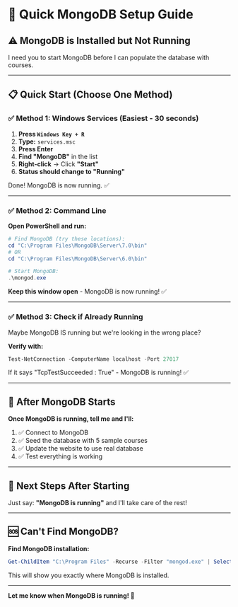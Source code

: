 # 🚀 Quick MongoDB Setup Guide

## ⚠️ MongoDB is Installed but Not Running

I need you to start MongoDB before I can populate the database with courses.

---

## 📋 Quick Start (Choose One Method)

### ✅ Method 1: Windows Services (Easiest - 30 seconds)

1. **Press `Windows Key + R`**
2. **Type:** `services.msc`
3. **Press Enter**
4. **Find "MongoDB"** in the list
5. **Right-click** → Click **"Start"**
6. **Status should change to "Running"**

Done! MongoDB is now running. ✅

---

### ✅ Method 2: Command Line

**Open PowerShell and run:**

```powershell
# Find MongoDB (try these locations):
cd "C:\Program Files\MongoDB\Server\7.0\bin"
# OR
cd "C:\Program Files\MongoDB\Server\6.0\bin"

# Start MongoDB:
.\mongod.exe
```

**Keep this window open** - MongoDB is now running! ✅

---

### ✅ Method 3: Check if Already Running

Maybe MongoDB IS running but we're looking in the wrong place?

**Verify with:**
```powershell
Test-NetConnection -ComputerName localhost -Port 27017
```

If it says "TcpTestSucceeded : True" - MongoDB is running! ✅

---

## 🎯 After MongoDB Starts

**Once MongoDB is running, tell me and I'll:**

1. ✅ Connect to MongoDB
2. ✅ Seed the database with 5 sample courses
3. ✅ Update the website to use real database
4. ✅ Test everything is working

---

## 📝 Next Steps After Starting

Just say: **"MongoDB is running"** and I'll take care of the rest!

---

## 🆘 Can't Find MongoDB?

**Find MongoDB installation:**
```powershell
Get-ChildItem "C:\Program Files" -Recurse -Filter "mongod.exe" | Select-Object FullName
```

This will show you exactly where MongoDB is installed.

---

**Let me know when MongoDB is running! 🚀**



